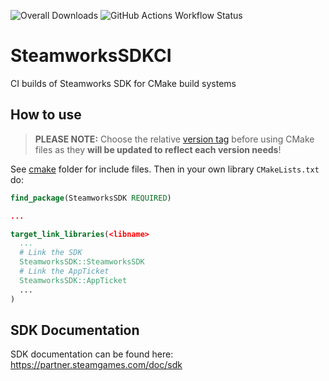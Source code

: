 ![Overall Downloads](https://img.shields.io/github/downloads/julianxhokaxhiu/SteamworksSDKCI/total?label=Overall%20Downloads) ![GitHub Actions Workflow Status](https://github.com/julianxhokaxhiu/SteamworksSDKCI/actions/workflows/main-1.62.yml/badge.svg?branch=master)

# SteamworksSDKCI
CI builds of Steamworks SDK for CMake build systems

## How to use

> **PLEASE NOTE:** Choose the relative [version tag](https://github.com/julianxhokaxhiu/SteamworksSDKCI/tags) before using CMake files as they **will be updated to reflect each version needs**!

See [cmake](cmake) folder for include files. Then in your own library `CMakeLists.txt` do:

```cmake
find_package(SteamworksSDK REQUIRED)

...

target_link_libraries(<libname>
  ...
  # Link the SDK
  SteamworksSDK::SteamworksSDK
  # Link the AppTicket
  SteamworksSDK::AppTicket
  ...
)
```

## SDK Documentation

SDK documentation can be found here: https://partner.steamgames.com/doc/sdk
